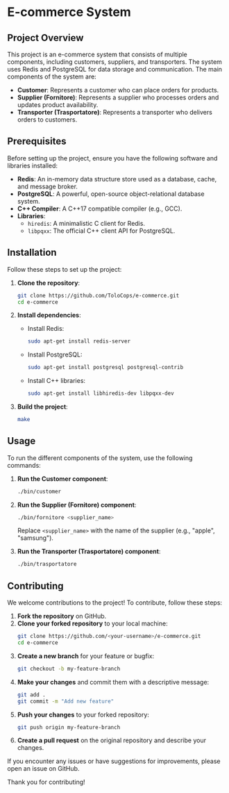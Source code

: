 # E-commerce System

## Project Overview

This project is an e-commerce system that consists of multiple components, including customers, suppliers, and transporters. The system uses Redis and PostgreSQL for data storage and communication. The main components of the system are:

- **Customer**: Represents a customer who can place orders for products.
- **Supplier (Fornitore)**: Represents a supplier who processes orders and updates product availability.
- **Transporter (Trasportatore)**: Represents a transporter who delivers orders to customers.

## Prerequisites

Before setting up the project, ensure you have the following software and libraries installed:

- **Redis**: An in-memory data structure store used as a database, cache, and message broker.
- **PostgreSQL**: A powerful, open-source object-relational database system.
- **C++ Compiler**: A C++17 compatible compiler (e.g., GCC).
- **Libraries**:
  - `hiredis`: A minimalistic C client for Redis.
  - `libpqxx`: The official C++ client API for PostgreSQL.

## Installation

Follow these steps to set up the project:

1. **Clone the repository**:
   ```sh
   git clone https://github.com/ToloCops/e-commerce.git
   cd e-commerce
   ```

2. **Install dependencies**:
   - Install Redis:
     ```sh
     sudo apt-get install redis-server
     ```
   - Install PostgreSQL:
     ```sh
     sudo apt-get install postgresql postgresql-contrib
     ```
   - Install C++ libraries:
     ```sh
     sudo apt-get install libhiredis-dev libpqxx-dev
     ```

3. **Build the project**:
   ```sh
   make
   ```

## Usage

To run the different components of the system, use the following commands:

1. **Run the Customer component**:
   ```sh
   ./bin/customer
   ```

2. **Run the Supplier (Fornitore) component**:
   ```sh
   ./bin/fornitore <supplier_name>
   ```
   Replace `<supplier_name>` with the name of the supplier (e.g., "apple", "samsung").

3. **Run the Transporter (Trasportatore) component**:
   ```sh
   ./bin/trasportatore
   ```

## Contributing

We welcome contributions to the project! To contribute, follow these steps:

1. **Fork the repository** on GitHub.
2. **Clone your forked repository** to your local machine:
   ```sh
   git clone https://github.com/<your-username>/e-commerce.git
   cd e-commerce
   ```
3. **Create a new branch** for your feature or bugfix:
   ```sh
   git checkout -b my-feature-branch
   ```
4. **Make your changes** and commit them with a descriptive message:
   ```sh
   git add .
   git commit -m "Add new feature"
   ```
5. **Push your changes** to your forked repository:
   ```sh
   git push origin my-feature-branch
   ```
6. **Create a pull request** on the original repository and describe your changes.

If you encounter any issues or have suggestions for improvements, please open an issue on GitHub.

Thank you for contributing!
